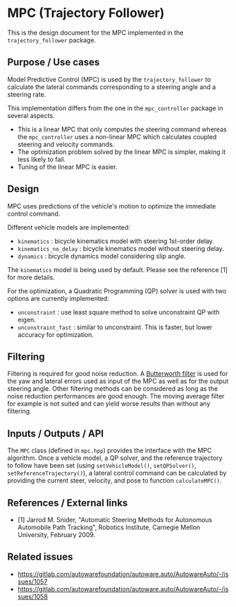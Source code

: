# MPC (Trajectory Follower)

This is the design document for the MPC implemented in the `trajectory_follower` package.

## Purpose / Use cases

<!-- Required -->
<!-- Things to consider:
    - Why did we implement this feature? -->

Model Predictive Control (MPC) is used by the `trajectory_follower`
to calculate the lateral commands corresponding to a steering angle and a steering rate.

This implementation differs from the one in the `mpc_controller` package in several aspects.

- This is a linear MPC that only computes the steering command whereas
  the `mpc_controller` uses a non-linear MPC which calculates coupled steering and velocity commands.
- The optimization problem solved by the linear MPC is simpler, making it less likely to fail.
- Tuning of the linear MPC is easier.

## Design

<!-- Required -->
<!-- Things to consider:
    - How does it work? -->

MPC uses predictions of the vehicle's motion to optimize the immediate control command.

Different vehicle models are implemented:

- `kinematics` : bicycle kinematics model with steering 1st-order delay.
- `kinematics_no_delay` : bicycle kinematics model without steering delay.
- `dynamics` : bicycle dynamics model considering slip angle.

The `kinematics` model is being used by default. Please see the reference [1] for more details.

For the optimization, a Quadratic Programming (QP) solver is used
with two options are currently implemented:

- `unconstraint` : use least square method to solve unconstraint QP with eigen.
- `unconstraint_fast` : similar to unconstraint. This is faster, but lower accuracy for optimization.

## Filtering

Filtering is required for good noise reduction.
A [Butterworth filter](https://en.wikipedia.org/wiki/Butterworth_filter) is used for the yaw and lateral errors used as input of the MPC as well as for
the output steering angle.
Other filtering methods can be considered as long as the noise reduction performances are good
enough.
The moving average filter for example is not suited and can yield worse results than without any
filtering.

## Inputs / Outputs / API

<!-- Required -->
<!-- Things to consider:
    - How do you use the package / API? -->

The `MPC` class (defined in `mpc.hpp`) provides the interface with the MPC algorithm.
Once a vehicle model, a QP solver, and the reference trajectory to follow have been set
(using `setVehicleModel()`, `setQPSolver()`, `setReferenceTrajectory()`), a lateral control command
can be calculated by providing the current steer, velocity, and pose to function `calculateMPC()`.

## References / External links

<!-- Optional -->

- [1] Jarrod M. Snider, "Automatic Steering Methods for Autonomous Automobile Path Tracking",
  Robotics Institute, Carnegie Mellon University, February 2009.

## Related issues

<!-- Required -->

- <https://gitlab.com/autowarefoundation/autoware.auto/AutowareAuto/-/issues/1057>
- <https://gitlab.com/autowarefoundation/autoware.auto/AutowareAuto/-/issues/1058>
